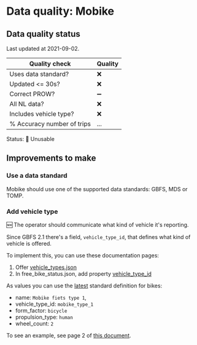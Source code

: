 # Data quality: Mobike

## Data quality status

Last updated at 2021-09-02.

| **Quality check**           | **Quality**
| --                          | -- |
| Uses data standard?         | ❌
| Updated <= 30s?             | ❌
| Correct PROW?               | ➖
| All NL data?                | ❌
| Includes vehicle type?      | ❌
| % Accuracy number of trips  | ...

Status: 🔴 Unusable

## Improvements to make

### Use a data standard

Mobike should use one of the supported data standards: GBFS, MDS or TOMP.

### Add vehicle type

🆕 The operator should communicate what kind of vehicle it's reporting. 

Since GBFS 2.1 there's a field, `vehicle_type_id`, that defines what kind of vehicle is offered.

To implement this, you can use these documentation pages: 

1. Offer [vehicle_types.json](https://github.com/NABSA/gbfs/blob/master/gbfs.md#vehicle_typesjson-added-in-v21)
2. In free_bike_status.json, add property [vehicle_type_id](https://github.com/NABSA/gbfs/blob/master/gbfs.md#free_bike_statusjson)

As values you can use the [latest](https://github.com/NABSA/gbfs/pull/370) standard definition for bikes:

- name: `Mobike fiets type 1`,
- vehicle_type_id: `mobike_type_1`
- form_factor: `bicycle`
- propulsion_type: `human`
- wheel_count: `2`

To see an example, see page 2 of [this document](https://docs.google.com/document/d/1P_oDBnFvr9qzo0_5YbnrCDYptFQV9ZUOJGfi8ACD1GE/edit?usp=sharing).
